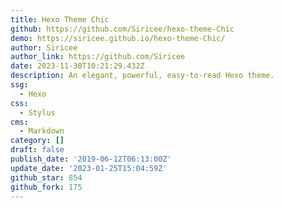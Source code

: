 ```yaml
---
title: Hexo Theme Chic
github: https://github.com/Siricee/hexo-theme-Chic
demo: https://siricee.github.io/hexo-theme-Chic/
author: Siricee
author_link: https://github.com/Siricee
date: 2023-11-30T10:21:29.432Z
description: An elegant, powerful, easy-to-read Hexo theme.
ssg:
  - Hexo
css:
  - Stylus
cms:
  - Markdown
category: []
draft: false
publish_date: '2019-06-12T06:13:00Z'
update_date: '2023-01-25T15:04:59Z'
github_star: 854
github_fork: 175
---
```


